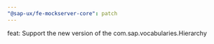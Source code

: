 ```yaml
---
"@sap-ux/fe-mockserver-core": patch
---
```


feat: Support the new version of the com.sap.vocabularies.Hierarchy
